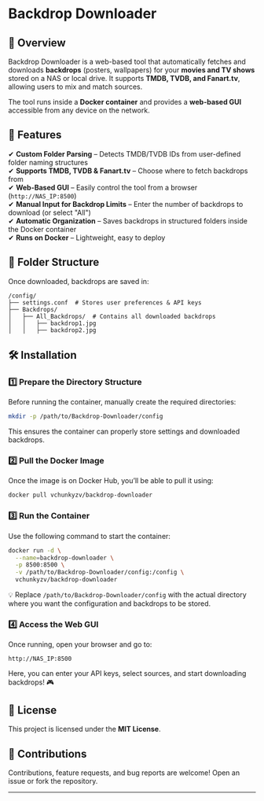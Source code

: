 # Backdrop Downloader

## 📌 Overview

Backdrop Downloader is a web-based tool that automatically fetches and downloads **backdrops** (posters, wallpapers) for your **movies and TV shows** stored on a NAS or local drive. It supports **TMDB, TVDB, and Fanart.tv**, allowing users to mix and match sources.

The tool runs inside a **Docker container** and provides a **web-based GUI** accessible from any device on the network.

## 🚀 Features

✔ **Custom Folder Parsing** – Detects TMDB/TVDB IDs from user-defined folder naming structures\
✔ **Supports TMDB, TVDB & Fanart.tv** – Choose where to fetch backdrops from\
✔ **Web-Based GUI** – Easily control the tool from a browser (`http://NAS_IP:8500`)\
✔ **Manual Input for Backdrop Limits** – Enter the number of backdrops to download (or select "All")\
✔ **Automatic Organization** – Saves backdrops in structured folders inside the Docker container\
✔ **Runs on Docker** – Lightweight, easy to deploy

## 👤 Folder Structure

Once downloaded, backdrops are saved in:

```
/config/
├── settings.conf  # Stores user preferences & API keys
├── Backdrops/
│   ├── All_Backdrops/  # Contains all downloaded backdrops
│   │   ├── backdrop1.jpg
│   │   ├── backdrop2.jpg
```

## 🛠 Installation

### **1️⃣ Prepare the Directory Structure**

Before running the container, manually create the required directories:

```bash
mkdir -p /path/to/Backdrop-Downloader/config
```

This ensures the container can properly store settings and downloaded backdrops.

### **2️⃣ Pull the Docker Image**

Once the image is on Docker Hub, you’ll be able to pull it using:

```bash
docker pull vchunkyzv/backdrop-downloader
```

### **3️⃣ Run the Container**

Use the following command to start the container:

```bash
docker run -d \
  --name=backdrop-downloader \
  -p 8500:8500 \
  -v /path/to/Backdrop-Downloader/config:/config \
  vchunkyzv/backdrop-downloader
```

💡 Replace `/path/to/Backdrop-Downloader/config` with the actual directory where you want the configuration and backdrops to be stored.

### **4️⃣ Access the Web GUI**

Once running, open your browser and go to:

```
http://NAS_IP:8500
```

Here, you can enter your API keys, select sources, and start downloading backdrops! 🎮

## 💜 License

This project is licensed under the **MIT License**.

## 📢 Contributions

Contributions, feature requests, and bug reports are welcome! Open an issue or fork the repository.

---
